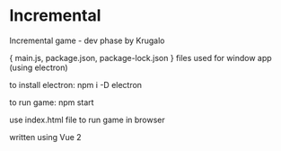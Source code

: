 # Incremental
Incremental game - dev phase
by Krugalo

{ main.js, package.json, package-lock.json } files used for window app (using electron)

to install electron:
npm i -D electron

to run game:
npm start

use index.html file to run game in browser

written using Vue 2
